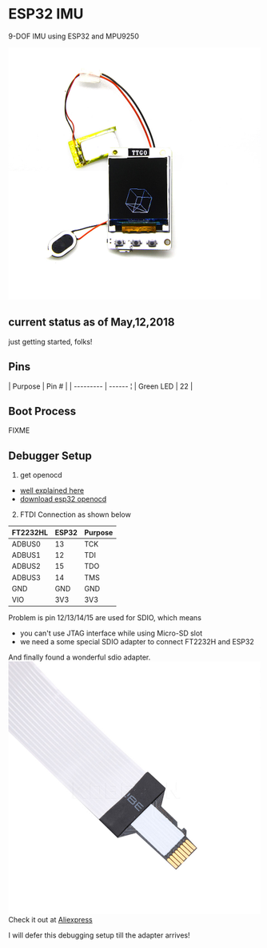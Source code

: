 # ESP32 IMU

9-DOF IMU using ESP32 and MPU9250

![esp32 ttgo](captures/esp32_ttgo.jpg "esp32 ttgo")

## current status as of May,12,2018

just getting started, folks!

## Pins

  | Purpose   | Pin #  |
  | --------- | ------ ¦
  | Green LED | 22     |


## Boot Process

FIXME

## Debugger Setup

1. get openocd
  * [well explained here](http://esp-idf.readthedocs.io/en/latest/api-guides/jtag-debugging/#jtag-debugging-setup-openocd)
  * [download esp32 openocd](http://esp-idf.readthedocs.io/en/latest/api-guides/jtag-debugging/setup-openocd-linux.html)

2. FTDI Connection as shown below

  | FT2232HL     |  ESP32     | Purpose    |
  | ------------ | ---------- | ---------- |
  |ADBUS0        | 13         | TCK        |
  |ADBUS1        | 12         | TDI        |
  |ADBUS2        | 15         | TDO        |
  |ADBUS3        | 14         | TMS        |
  |GND           | GND        | GND        |
  |VIO           | 3V3        | 3V3        |

  Problem is pin 12/13/14/15 are used for SDIO, which means
  * you can't use JTAG interface while using Micro-SD slot
  * we need a some special SDIO adapter to connect FT2232H and ESP32

  And finally found a wonderful sdio adapter.
  ![SDIO adapter](captures/sdio_adapter.jpg "sdio adapter")
  Check it out at [Aliexpress](https://www.aliexpress.com/item/kebidu-Hot-sale-25CM-48CM-62CM-TF-to-micro-SD-card-Flex-Extension-cable-Extender-Adapter/32832944156.html?spm=2114.10010108.1000013.1.27bc4b3b74DRpO&scm=1007.13339.90158.0&scm_id=1007.13339.90158.0&scm-url=1007.13339.90158.0&pvid=2645295a-4392-4172-896b-e88ce2aafd8f&_t=pvid:2645295a-4392-4172-896b-e88ce2aafd8f,scm-url:1007.13339.90158.0)

  I will defer this debugging setup till the adapter arrives!
